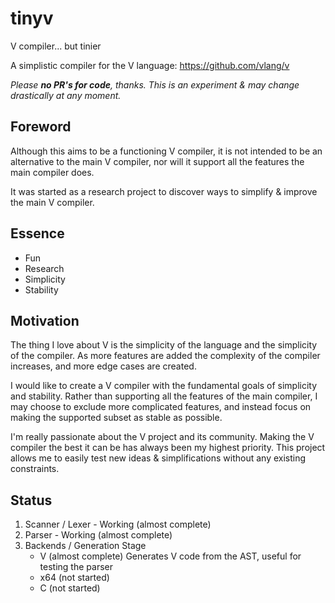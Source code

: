 # tinyv
V compiler... but tinier

A simplistic compiler for the V language: https://github.com/vlang/v

*Please ***no PR's for code***, thanks. This is an experiment & may change drastically at any moment.*

## Foreword
Although this aims to be a functioning V compiler, it is not intended to be an alternative to the main V compiler, nor will it support all the features the main compiler does.

It was started as a research project to discover ways to simplify & improve the main V compiler.

## Essence
* Fun
* Research
* Simplicity
* Stability

## Motivation
The thing I love about V is the simplicity of the language and the simplicity of the compiler. As more features are added the complexity of the compiler increases, and more edge cases are created.

I would like to create a V compiler with the fundamental goals of simplicity and stability. Rather than supporting all the features of the main compiler, I may choose to exclude more complicated features, and instead focus on making the supported subset as stable as possible.

I'm really passionate about the V project and its community. Making the V compiler the best it can be has always been my highest priority. This project allows me to easily test new ideas & simplifications without any existing constraints.

## Status
1. Scanner / Lexer - Working (almost complete)
2. Parser - Working (almost complete)
3. Backends / Generation Stage
   - V (almost complete) Generates V code from the AST, useful for testing the parser
   - x64 (not started)
   - C (not started)
